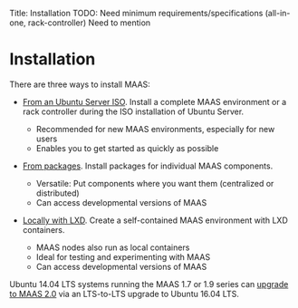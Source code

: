 Title: Installation
TODO:  Need minimum requirements/specifications (all-in-one, rack-controller)
       Need to mention 


# Installation

There are three ways to install MAAS:

- [From an Ubuntu Server ISO](./installconfig-server-iso.html). Install a
  complete MAAS environment or a rack controller during the ISO installation of
  Ubuntu Server.
    - Recommended for new MAAS environments, especially for new users
    - Enables you to get started as quickly as possible 

- [From packages](./installconfig-package-install.html). Install packages for
  individual MAAS components.
    - Versatile: Put components where you want them (centralized or distributed)
    - Can access developmental versions of MAAS

- [Locally with LXD](./installconfig-lxd-install.html). Create a self-contained
  MAAS environment with LXD containers.
    - MAAS nodes also run as local containers
    - Ideal for testing and experimenting with MAAS
    - Can access developmental versions of MAAS

Ubuntu 14.04 LTS systems running the MAAS 1.7 or 1.9 series can
[upgrade to MAAS 2.0](./installconfig-upgrade-to-2.html) via an LTS-to-LTS
upgrade to Ubuntu 16.04 LTS.
